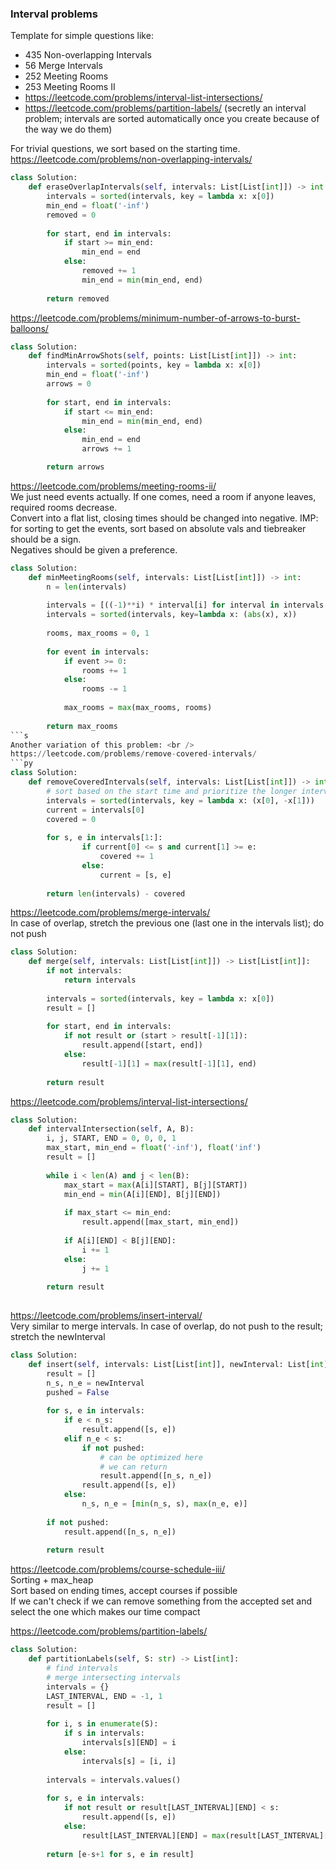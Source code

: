 ### Interval problems

Template for simple questions like: <br />
* 435 Non-overlapping Intervals 
* 56 Merge Intervals 
* 252 Meeting Rooms
* 253 Meeting Rooms II 
* https://leetcode.com/problems/interval-list-intersections/ <br />
* https://leetcode.com/problems/partition-labels/ (secretly an interval problem; intervals are sorted automatically once you create because of the way we do them)

For trivial questions, we sort based on the starting time. <br />
https://leetcode.com/problems/non-overlapping-intervals/
```py
class Solution:
    def eraseOverlapIntervals(self, intervals: List[List[int]]) -> int:
        intervals = sorted(intervals, key = lambda x: x[0])
        min_end = float('-inf')
        removed = 0
        
        for start, end in intervals:
            if start >= min_end:
                min_end = end 
            else:
                removed += 1
                min_end = min(min_end, end)
        
        return removed
```
https://leetcode.com/problems/minimum-number-of-arrows-to-burst-balloons/
```py
class Solution:
    def findMinArrowShots(self, points: List[List[int]]) -> int:
        intervals = sorted(points, key = lambda x: x[0])
        min_end = float('-inf')
        arrows = 0
        
        for start, end in intervals:
            if start <= min_end:
                min_end = min(min_end, end)    
            else:
                min_end = end
                arrows += 1

        return arrows
```
https://leetcode.com/problems/meeting-rooms-ii/ <br />
We just need events actually. If one comes, need a room if anyone leaves, required rooms decrease. <br />
Convert into a flat list, closing times should be changed into negative. IMP: for sorting to get the events, sort based on absolute vals and tiebreaker should be a sign. <br />
Negatives should be given a preference.
```py
class Solution:
    def minMeetingRooms(self, intervals: List[List[int]]) -> int:
        n = len(intervals)
        
        intervals = [((-1)**i) * interval[i] for interval in intervals for i in range(2)]
        intervals = sorted(intervals, key=lambda x: (abs(x), x))
        
        rooms, max_rooms = 0, 1
        
        for event in intervals:
            if event >= 0:
                rooms += 1
            else:
                rooms -= 1
            
            max_rooms = max(max_rooms, rooms)
        
        return max_rooms
```s
Another variation of this problem: <br />
https://leetcode.com/problems/remove-covered-intervals/
```py
class Solution:
    def removeCoveredIntervals(self, intervals: List[List[int]]) -> int:
        # sort based on the start time and prioritize the longer interval
        intervals = sorted(intervals, key = lambda x: (x[0], -x[1]))
        current = intervals[0]
        covered = 0
        
        for s, e in intervals[1:]:
                if current[0] <= s and current[1] >= e:
                    covered += 1
                else:
                    current = [s, e]
        
        return len(intervals) - covered
```
https://leetcode.com/problems/merge-intervals/ <br />
In case of overlap, stretch the previous one (last one in the intervals list); do not push
```py
class Solution:
    def merge(self, intervals: List[List[int]]) -> List[List[int]]:
        if not intervals:
            return intervals
        
        intervals = sorted(intervals, key = lambda x: x[0])
        result = []
        
        for start, end in intervals:
            if not result or (start > result[-1][1]):
                result.append([start, end])
            else:
                result[-1][1] = max(result[-1][1], end)
                
        return result
```
https://leetcode.com/problems/interval-list-intersections/
```py
class Solution:
    def intervalIntersection(self, A, B):
        i, j, START, END = 0, 0, 0, 1
        max_start, min_end = float('-inf'), float('inf')
        result = []
        
        while i < len(A) and j < len(B):
            max_start = max(A[i][START], B[j][START])
            min_end = min(A[i][END], B[j][END])
            
            if max_start <= min_end:
                result.append([max_start, min_end])
            
            if A[i][END] < B[j][END]:
                i += 1
            else:
                j += 1
            
        return result
    
```

https://leetcode.com/problems/insert-interval/ <br />
Very similar to merge intervals. In case of overlap, do not push to the result; stretch the newInterval
```py
class Solution:
    def insert(self, intervals: List[List[int]], newInterval: List[int]) -> List[List[int]]:
        result = []
        n_s, n_e = newInterval
        pushed = False
        
        for s, e in intervals:
            if e < n_s:
                result.append([s, e])
            elif n_e < s:
                if not pushed:
                    # can be optimized here 
                    # we can return 
                    result.append([n_s, n_e])
                result.append([s, e])
            else:
                n_s, n_e = [min(n_s, s), max(n_e, e)]
                
        if not pushed:
            result.append([n_s, n_e])
        
        return result
```
https://leetcode.com/problems/course-schedule-iii/ <br>
Sorting + max_heap <br />
Sort based on ending times, accept courses if possible <br />
If we can't check if we can remove something from the accepted set and select the one which makes our time compact

https://leetcode.com/problems/partition-labels/
```py
class Solution:
    def partitionLabels(self, S: str) -> List[int]:
        # find intervals
        # merge intersecting intervals
        intervals = {}
        LAST_INTERVAL, END = -1, 1
        result = []
        
        for i, s in enumerate(S):
            if s in intervals:
                intervals[s][END] = i
            else:
                intervals[s] = [i, i]
        
        intervals = intervals.values()
        
        for s, e in intervals:
            if not result or result[LAST_INTERVAL][END] < s:
                result.append([s, e])
            else:
                result[LAST_INTERVAL][END] = max(result[LAST_INTERVAL][END], e)
        
        return [e-s+1 for s, e in result]
```